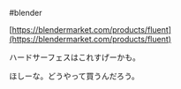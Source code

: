 #blender 


[https://blendermarket.com/products/fluent](https://blendermarket.com/products/fluent)

ハードサーフェスはこれすげーかも。

ほしーな。どうやって買うんだろう。

